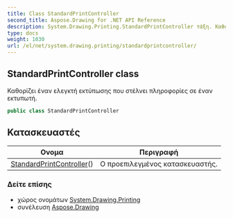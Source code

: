 ```yaml
---
title: Class StandardPrintController
second_title: Aspose.Drawing for .NET API Reference
description: System.Drawing.Printing.StandardPrintController τάξη. Καθορίζει έναν ελεγκτή εκτύπωσης που στέλνει πληροφορίες σε έναν εκτυπωτή.
type: docs
weight: 1030
url: /el/net/system.drawing.printing/standardprintcontroller/
---
```

## StandardPrintController class

Καθορίζει έναν ελεγκτή εκτύπωσης που στέλνει πληροφορίες σε έναν εκτυπωτή.

```csharp
public class StandardPrintController
```

## Κατασκευαστές

| Ονομα | Περιγραφή |
| --- | --- |
| [StandardPrintController](standardprintcontroller/)() | Ο προεπιλεγμένος κατασκευαστής. |

### Δείτε επίσης

* χώρος ονομάτων [System.Drawing.Printing](../../system.drawing.printing/)
* συνέλευση [Aspose.Drawing](../../)


